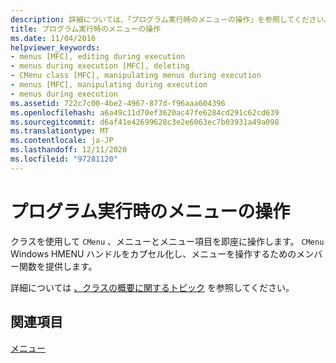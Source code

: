 ```yaml
---
description: 詳細については、「プログラム実行時のメニューの操作」を参照してください。
title: プログラム実行時のメニューの操作
ms.date: 11/04/2016
helpviewer_keywords:
- menus [MFC], editing during execution
- menus during execution [MFC], deleting
- CMenu class [MFC], manipulating menus during execution
- menus [MFC], manipulating during execution
- menus during execution
ms.assetid: 722c7c00-4be2-4967-877d-f96aaa604396
ms.openlocfilehash: a6a49c11d70ef3620ac47fe6284cd291c62cd639
ms.sourcegitcommit: d6af41e42699628c3e2e6063ec7b03931a49a098
ms.translationtype: MT
ms.contentlocale: ja-JP
ms.lasthandoff: 12/11/2020
ms.locfileid: "97281120"
---
```

# <a name="manipulating-menus-during-program-execution"></a>プログラム実行時のメニューの操作

クラスを使用して `CMenu` 、メニューとメニュー項目を即座に操作します。 `CMenu` Windows HMENU ハンドルをカプセル化し、メニューを操作するためのメンバー関数を提供します。

詳細については [、クラスの概要に関するトピック](reference/cmenu-class.md) を参照してください。

## <a name="see-also"></a>関連項目

[メニュー](menus-mfc.md)
